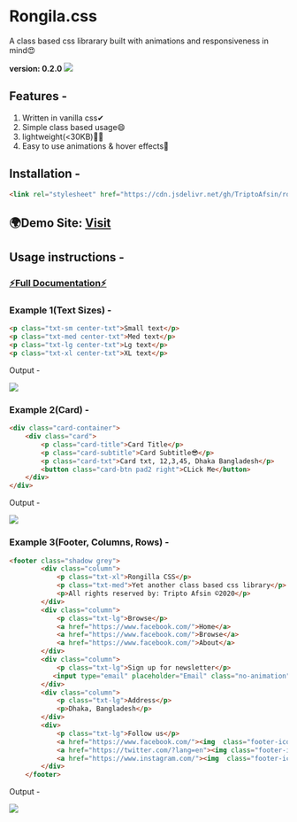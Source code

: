 <h1>Rongila.css</h1>
<p>A class based css librarary built with animations and responsiveness in mind😍</p>
<b>version: 0.2.0</b>

<img src="https://i.imgur.com/xqoIGZd.png">

<h2>Features - </h2>
<ol>
<li> Written in vanilla css✔</li>
<li> Simple class based usage😄</li>
<li> lightweight(<30KB)🐱‍🏍</li>
<li> Easy to use animations & hover effects🤯</li>
</ol>

<h2>Installation - </h2>

```html
<link rel="stylesheet" href="https://cdn.jsdelivr.net/gh/TriptoAfsin/rongila-css/rongila.css">
```

<h2>🌍Demo Site: <a href="./index.html">Visit</a></h2>

<h2>Usage instructions - </h2>

<h3><a href="#">⚡Full Documentation⚡</a></h2>

### Example 1(Text Sizes) - 

```html
<p class="txt-sm center-txt">Small text</p>
<p class="txt-med center-txt">Med text</p>
<p class="txt-lg center-txt">Lg text</p>
<p class="txt-xl center-txt">XL text</p>
```  
<p>Output - </p>
<img src="https://i.imgur.com/Rbx5Jmf.png">


### Example 2(Card) - 
``` html
<div class="card-container">
    <div class="card">
        <p class="card-title">Card Title</p>
        <p class="card-subtitle">Card Subtitle😎</p>
        <p class="card-txt">Card txt, 12,3,45, Dhaka Bangladesh</p>
        <button class="card-btn pad2 right">CLick Me</button>
    </div>
</div>
```
<p>Output - </p>
<img src="https://i.imgur.com/sWcWC0t.png">


### Example 3(Footer, Columns, Rows) - 

```html
<footer class="shadow grey">
        <div class="column">
            <p class="txt-xl">Rongilla CSS</p>
            <p class="txt-med">Yet another class based css library</p>
            <p>All rights reserved by: Tripto Afsin ©2020</p>
        </div>
        <div class="column">
            <p class="txt-lg">Browse</p>
            <a href="https://www.facebook.com/">Home</a>
            <a href="https://www.facebook.com/">Browse</a>
            <a href="https://www.facebook.com/">About</a>
        </div>
        <div class="column">
            <p class="txt-lg">Sign up for newsletter</p>
           <input type="email" placeholder="Email" class="no-animation">
        </div>
        <div class="column">
            <p class="txt-lg">Address</p>
            <p>Dhaka, Bangladesh</p>
        </div>
        <div>
            <p class="txt-lg">Follow us</p>
            <a href="https://www.facebook.com/"><img  class="footer-icon" src="1200px-Facebook_Logo_%282019%29.png"></img></a>
            <a href="https://twitter.com/?lang=en"><img class="footer-icon" src="https://assets.stickpng.com/thumbs/580c43c53e.png"></img></a>
            <a href="https://www.instagram.com/"><img  class="footer-icon" src="https://upload.wikimedia.orgstagram_logo_2016.svg.png"></img></a>
        </div>
    </footer>
```
<p>Output - </p>
<img src="https://i.imgur.com/oY9ZGrz.png">
    